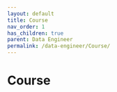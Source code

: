 ```yaml
---
layout: default
title: Course
nav_order: 1
has_children: true
parent: Data Engineer
permalink: /data-engineer/Course/
---
```


# Course
